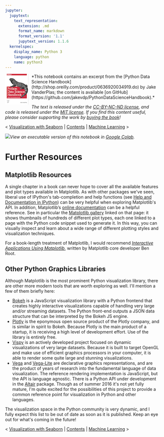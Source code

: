 ```yaml
---
jupyter:
  jupytext:
    text_representation:
      extension: .md
      format_name: markdown
      format_version: '1.1'
      jupytext_version: 1.1.6
  kernelspec:
    display_name: Python 3
    language: python
    name: python3
---
```


<!--BOOK_INFORMATION-->
<img align="left" style="padding-right:10px;" src="figures/PDSH-cover-small.png">
*This notebook contains an excerpt from the [Python Data Science Handbook](http://shop.oreilly.com/product/0636920034919.do) by Jake VanderPlas; the content is available [on GitHub](https://github.com/jakevdp/PythonDataScienceHandbook).*

*The text is released under the [CC-BY-NC-ND license](https://creativecommons.org/licenses/by-nc-nd/3.0/us/legalcode), and code is released under the [MIT license](https://opensource.org/licenses/MIT). If you find this content useful, please consider supporting the work by [buying the book](http://shop.oreilly.com/product/0636920034919.do)!*


<!--NAVIGATION-->
< [Visualization with Seaborn](04.14-Visualization-With-Seaborn.ipynb) | [Contents](Index.ipynb) | [Machine Learning](05.00-Machine-Learning.ipynb) >


<!--COLAB_LINK-->
<p><a href="https://colab.research.google.com/github/jakevdp/PythonDataScienceHandbook/blob/master/notebooks/04.15-Further-Resources.ipynb"><img src="https://colab.research.google.com/img/colab_favicon_256px.png" style="height: 2em; display: inline;"></a><i>View an executable version of this notebook in <a href="https://colab.research.google.com/github/jakevdp/PythonDataScienceHandbook/blob/master/notebooks/04.15-Further-Resources.ipynb">Google Colab</a>.</i></p>



# Further Resources


## Matplotlib Resources

A single chapter in a book can never hope to cover all the available features and plot types available in Matplotlib.
As with other packages we've seen, liberal use of IPython's tab-completion and help functions (see [Help and Documentation in IPython](01.01-Help-And-Documentation.ipynb)) can be very helpful when exploring Matplotlib's API.
In addition, Matplotlib’s [online documentation](http://matplotlib.org/) can be a helpful reference.
See in particular the [Matplotlib gallery](http://matplotlib.org/gallery.html) linked on that page: it shows thumbnails of hundreds of different plot types, each one linked to a page with the Python code snippet used to generate it.
In this way, you can visually inspect and learn about a wide range of different plotting styles and visualization techniques.

For a book-length treatment of Matplotlib, I would recommend [*Interactive Applications Using Matplotlib*](https://www.packtpub.com/application-development/interactive-applications-using-matplotlib), written by Matplotlib core developer Ben Root.


## Other Python Graphics Libraries

Although Matplotlib is the most prominent Python visualization library, there are other more modern tools that are worth exploring as well.
I'll mention a few of them briefly here:

- [Bokeh](http://bokeh.pydata.org) is a JavaScript visualization library with a Python frontend that creates highly interactive visualizations capable of handling very large and/or streaming datasets. The Python front-end outputs a JSON data structure that can be interpreted by the Bokeh JS engine.
- [Plotly](http://plot.ly) is the eponymous open source product of the Plotly company, and is similar in spirit to Bokeh. Because Plotly is the main product of a startup, it is receiving a high level of development effort. Use of the library is entirely free.
- [Vispy](http://vispy.org/) is an actively developed project focused on dynamic visualizations of very large datasets. Because it is built to target OpenGL and make use of efficient graphics processors in your computer, it is able to render some quite large and stunning visualizations.
- [Vega](https://vega.github.io/) and [Vega-Lite](https://vega.github.io/vega-lite) are declarative graphics representations, and are the product of years of research into the fundamental language of data visualization. The reference rendering implementation is JavaScript, but the API is language agnostic. There is a Python API under development in the [Altair](https://altair-viz.github.io/) package. Though as of summer 2016 it's not yet fully mature, I'm quite excited for the possibilities of this project to provide a common reference point for visualization in Python and other languages.

The visualization space in the Python community is very dynamic, and I fully expect this list to be out of date as soon as it is published.
Keep an eye out for what's coming in the future!


<!--NAVIGATION-->
< [Visualization with Seaborn](04.14-Visualization-With-Seaborn.ipynb) | [Contents](Index.ipynb) | [Machine Learning](05.00-Machine-Learning.ipynb) >
